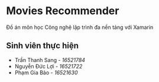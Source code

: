 # Movies Recommender
Đồ án môn học Công nghệ lập trình đa nền tảng với Xamarin
## Sinh viên thực hiện
* Trần Thanh Sang  -  _16521784_
* Nguyễn Đức Lợi   -  _16521722_
* Phạm Gia Bảo     -  _16521630_
